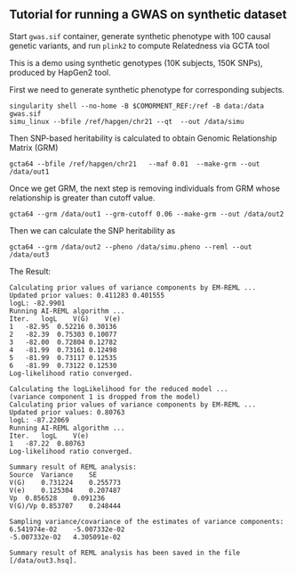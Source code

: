 ## Tutorial for running a GWAS on synthetic dataset

Start ``gwas.sif`` container, generate synthetic phenotype with 100 causal genetic variants, and run ``plink2`` to compute Relatedness via GCTA tool

This is a demo using synthetic genotypes (10K subjects, 150K SNPs), produced by HapGen2 tool.

First we need to generate synthetic phenotype for corresponding subjects.

```
singularity shell --no-home -B $COMORMENT_REF:/ref -B data:/data gwas.sif
simu_linux --bfile /ref/hapgen/chr21 --qt  --out /data/simu

```

Then  SNP-based heritability is  calculated  to obtain Genomic Relationship Matrix (GRM)

```
gcta64 --bfile /ref/hapgen/chr21   --maf 0.01  --make-grm --out /data/out1

```

Once we get GRM, the next step is removing individuals from GRM whose relationship is greater than cutoff value.

```
gcta64 --grm /data/out1 --grm-cutoff 0.06 --make-grm --out /data/out2

```

Then we can calculate the SNP heritability as

```
gcta64 --grm /data/out2 --pheno /data/simu.pheno --reml --out /data/out3

```

The Result:


```
Calculating prior values of variance components by EM-REML ...
Updated prior values: 0.411283 0.401555
logL: -82.9901
Running AI-REML algorithm ...
Iter.	logL	V(G)	V(e)	
1	-82.95	0.52216	0.30136	
2	-82.39	0.75303	0.10077	
3	-82.00	0.72804	0.12782	
4	-81.99	0.73161	0.12498	
5	-81.99	0.73117	0.12535	
6	-81.99	0.73122	0.12530	
Log-likelihood ratio converged.

Calculating the logLikelihood for the reduced model ...
(variance component 1 is dropped from the model)
Calculating prior values of variance components by EM-REML ...
Updated prior values: 0.80763
logL: -87.22069
Running AI-REML algorithm ...
Iter.	logL	V(e)	
1	-87.22	0.80763	
Log-likelihood ratio converged.

Summary result of REML analysis:
Source	Variance	SE
V(G)	0.731224	0.255773
V(e)	0.125304	0.207487
Vp	0.856528	0.091236
V(G)/Vp	0.853707	0.248444

Sampling variance/covariance of the estimates of variance components:
6.541974e-02	-5.007332e-02	
-5.007332e-02	4.305091e-02	

Summary result of REML analysis has been saved in the file [/data/out3.hsq].
```
